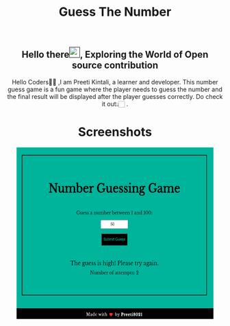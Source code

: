 <h1 align="center"> Guess The Number</h1>

<div align="center">
<br>
<h2 align="center">Hello there<a href=""><img src="https://raw.githubusercontent.com/MartinHeinz/MartinHeinz/master/wave.gif" width="25" height="25"/></a>, Exploring the World of Open source contribution </h2>


<p>Hello Coders👨‍💻 ,I am Preeti Kintali, a learner and developer. This number guess game is a fun game where the player needs to guess the number and the final result will be displayed after the player guesses correctly. Do check it out👆🏻 .</p>

# Screenshots
<img src="guessthenum.png" alt="Preview" width="460" height="400">